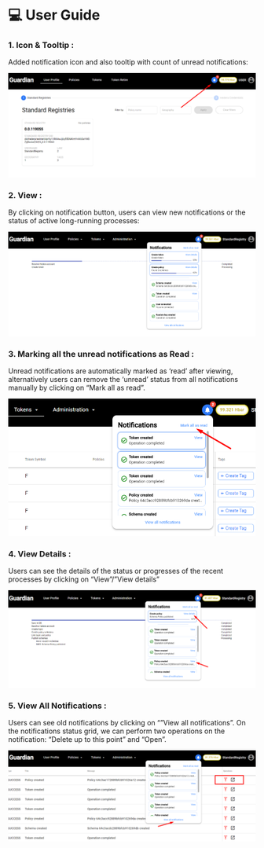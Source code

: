 # 💻 User Guide

### 1. Icon & Tooltip :

Added notification icon and also tooltip with count of unread notifications:

![image4.png](<../../../.gitbook/assets/0 (6).png>)

### 2. View :

By clicking on notification button, users can view new notifications or the status of active long-running processes:

![image3.png](<../../../.gitbook/assets/1 (5).png>)

### 3. Marking all the unread notifications as Read :

Unread notifications are automatically marked as ‘read’ after viewing, alternatively users can remove the ‘unread’ status from all notifications manually by clicking on “Mark all as read”.

![image5.png](<../../../.gitbook/assets/2 (7).png>)

### 4. View Details :

Users can see the details of the status or progresses of the recent processes by clicking on “View”/”View details”

![image2.png](<../../../.gitbook/assets/3 (5).png>)

### 5. View All Notifications :

Users can see old notifications by clicking on “”View all notifications”. On the notifications status  grid, we can perform two operations on the notification: “Delete up to this point” and “Open”.

![image6.png](<../../../.gitbook/assets/4 (4).png>)
